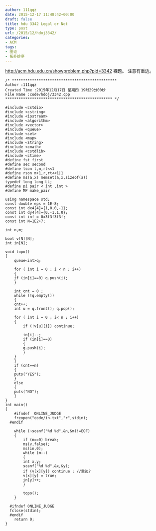```yaml
---
author: 111qqz
date: 2015-12-17 11:48:42+00:00
draft: false
title: hdu 3342 Legal or Not
type: post
url: /2015/12/hdoj3342/
categories:
- ACM
tags:
- 图论
- 拓扑排序
---
```


http://acm.hdu.edu.cn/showproblem.php?pid=3342
裸题。
注意有重边。

 

    
    /* ***********************************************
    Author :111qqz
    Created Time :2015年12月17日 星期四 19时29分00秒
    File Name :code/hdoj/3342.cpp
    ************************************************ */
    
    #include <cstdio>
    #include <cstring>
    #include <iostream>
    #include <algorithm>
    #include <vector>
    #include <queue>
    #include <set>
    #include <map>
    #include <string>
    #include <cmath>
    #include <cstdlib>
    #include <ctime>
    #define fst first
    #define sec second
    #define lson l,m,rt<<1
    #define rson m+1,r,rt<<1|1
    #define ms(a,x) memset(a,x,sizeof(a))
    typedef long long LL;
    #define pi pair < int ,int >
    #define MP make_pair
    
    using namespace std;
    const double eps = 1E-8;
    const int dx4[4]={1,0,0,-1};
    const int dy4[4]={0,-1,1,0};
    const int inf = 0x3f3f3f3f;
    const int N=1E2+7;
    
    int n,m;
    
    bool v[N][N];
    int in[N];
    
    void topo()
    {
        queue<int>q;
    
        for ( int i = 0 ; i < n ; i++)
        {
    	if (in[i]==0) q.push(i);
        }
    
        int cnt = 0 ;
        while (!q.empty())
        {
    	cnt++;
    	int u = q.front(); q.pop();
    
    	for ( int i = 0 ; i< n ; i++)
    	{
    	    if (!v[u][i]) continue;
    
    	    in[i]--;
    	    if (in[i]==0)
    	    {
    		q.push(i);
    	    }
    	}
        }
        if (cnt==n)
        {
    	puts("YES");
        }
        else
        {
    	puts("NO");
        }
    }
    int main()
    {
    	#ifndef  ONLINE_JUDGE 
    	freopen("code/in.txt","r",stdin);
      #endif
    
    	while (~scanf("%d %d",&n,&m)!=EOF)
    	{
    	    if (n==0) break;
    	    ms(v,false);
    	    ms(in,0);
    	    while (m--)
    	    {
    		int x,y;
    		scanf("%d %d",&x,&y);
    		if (v[x][y]) continue ; //重边?
    		v[x][y] = true;
    		in[y]++;
    	    }
    
    	    topo();
    	}
    
      #ifndef ONLINE_JUDGE  
      fclose(stdin);
      #endif
        return 0;
    }
    



